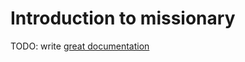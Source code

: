 # Introduction to missionary

TODO: write [great documentation](http://jacobian.org/writing/what-to-write/)
